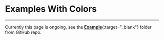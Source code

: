 # Examples With Colors
---

Currently this page is ongoing, see the [**Example**](https://github.com/serumstudio/hype/tree/master/examples){:target="_blank"} folder from GitHub repo.
